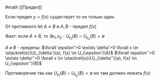 #math 
[[Предел]]

Если предел $y=f(x)$ существует то он только один

От противного let $A \neq B$ и $A,B$ - предел $f(x)$

Факт: если $A \neq B$, то $\exists \epsilon_1,\epsilon_2:U_{\epsilon_1}(B)\cap U_{\epsilon_e}(B) = \emptyset$

$A$ и $B$ - пределы:
$\forall \epsilon'>0 \exists \delta'>0 \forall x \in \stackrel{o}{U}_{\delta'}(a), f(x) \in U_{\epsilon'}(A)$
$\forall \epsilon''>0 \exists \delta''>0 \forall x \in \stackrel{o}{U}_{\delta''}(a), f(x) \in U_{\epsilon''}(B)$

Противоречие так как $U_{\epsilon_1}(B)\cap U_{\epsilon_e}(B) = \emptyset$ но там должен лежать $f(x)$